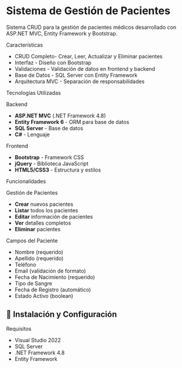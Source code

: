 # Sistema de Gestión de Pacientes

Sistema CRUD  para la gestión de pacientes médicos desarrollado con ASP.NET MVC, Entity Framework y Bootstrap.

Características

-  CRUD Completo- Crear, Leer, Actualizar y Eliminar pacientes
-  Interfaz - Diseño con Bootstrap
-  Validaciones - Validación de datos en frontend y backend
-  Base de Datos - SQL Server con Entity Framework
-  Arquitectura MVC - Separación  de responsabilidades

Tecnologías Utilizadas

 Backend
- **ASP.NET MVC** (.NET Framework 4.8)
- **Entity Framework 6** - ORM para base de datos
- **SQL Server** - Base de datos
- **C#** - Lenguaje

Frontend
- **Bootstrap** - Framework CSS
- **jQuery** - Biblioteca JavaScript
- **HTML5/CSS3** - Estructura y estilos

 Funcionalidades

 Gestión de Pacientes
- **Crear** nuevos pacientes
- **Listar** todos los pacientes
- **Editar** información de pacientes
- **Ver** detalles completos
- **Eliminar** pacientes

 Campos del Paciente
- Nombre (requerido)
- Apellido (requerido)
- Teléfono
- Email (validación de formato)
- Fecha de Nacimiento (requerido)
- Tipo de Sangre
- Fecha de Registro (automático)
- Estado Activo (boolean)

## 🚀 Instalación y Configuración

 Requisitos
- Visual Studio 2022
- SQL Server
- .NET Framework 4.8
- Entity Framework

